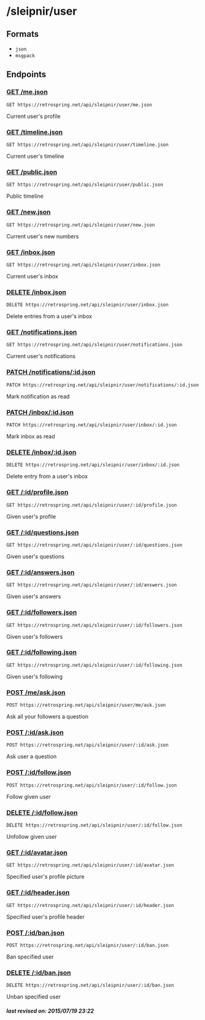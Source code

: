 # /sleipnir/user

## Formats

- `json`
- `msgpack`

## Endpoints

### [GET /me.json](user/me.md)

`GET https://retrospring.net/api/sleipnir/user/me.json`

Current user's profile

### [GET /timeline.json](user/timeline.md)

`GET https://retrospring.net/api/sleipnir/user/timeline.json`

Current user's timeline

### [GET /public.json](user/public.md)

`GET https://retrospring.net/api/sleipnir/user/public.json`

Public timeline

### [GET /new.json](user/new.md)

`GET https://retrospring.net/api/sleipnir/user/new.json`

Current user's new numbers

### [GET /inbox.json](user/inbox.md)

`GET https://retrospring.net/api/sleipnir/user/inbox.json`

Current user's inbox

### [DELETE /inbox.json](user/inbox.md)

`DELETE https://retrospring.net/api/sleipnir/user/inbox.json`

Delete entries from a user's inbox

### [GET /notifications.json](user/notifications.md)

`GET https://retrospring.net/api/sleipnir/user/notifications.json`

Current user's notifications

### [PATCH /notifications/:id.json](user/notifications/:id.md)

`PATCH https://retrospring.net/api/sleipnir/user/notifications/:id.json`

Mark notification as read

### [PATCH /inbox/:id.json](user/inbox/:id.md)

`PATCH https://retrospring.net/api/sleipnir/user/inbox/:id.json`

Mark inbox as read

### [DELETE /inbox/:id.json](user/inbox/:id.md)

`DELETE https://retrospring.net/api/sleipnir/user/inbox/:id.json`

Delete entry from a user's inbox

### [GET /:id/profile.json](user/:id/profile.md)

`GET https://retrospring.net/api/sleipnir/user/:id/profile.json`

Given user's profile

### [GET /:id/questions.json](user/:id/questions.md)

`GET https://retrospring.net/api/sleipnir/user/:id/questions.json`

Given user's questions

### [GET /:id/answers.json](user/:id/answers.md)

`GET https://retrospring.net/api/sleipnir/user/:id/answers.json`

Given user's answers

### [GET /:id/followers.json](user/:id/followers.md)

`GET https://retrospring.net/api/sleipnir/user/:id/followers.json`

Given user's followers

### [GET /:id/following.json](user/:id/following.md)

`GET https://retrospring.net/api/sleipnir/user/:id/following.json`

Given user's following

### [POST /me/ask.json](user/me/ask.md)

`POST https://retrospring.net/api/sleipnir/user/me/ask.json`

Ask all your followers a question

### [POST /:id/ask.json](user/:id/ask.md)

`POST https://retrospring.net/api/sleipnir/user/:id/ask.json`

Ask user a question

### [POST /:id/follow.json](user/:id/follow.md)

`POST https://retrospring.net/api/sleipnir/user/:id/follow.json`

Follow given user

### [DELETE /:id/follow.json](user/:id/follow.md)

`DELETE https://retrospring.net/api/sleipnir/user/:id/follow.json`

Unfollow given user

### [GET /:id/avatar.json](user/:id/avatar.md)

`GET https://retrospring.net/api/sleipnir/user/:id/avatar.json`

Specified user's profile picture

### [GET /:id/header.json](user/:id/header.md)

`GET https://retrospring.net/api/sleipnir/user/:id/header.json`

Specified user's profile header

### [POST /:id/ban.json](user/:id/ban.md)

`POST https://retrospring.net/api/sleipnir/user/:id/ban.json`

Ban specified user

### [DELETE /:id/ban.json](user/:id/ban.md)

`DELETE https://retrospring.net/api/sleipnir/user/:id/ban.json`

Unban specified user

##### last revised on: 2015/07/19 23:22
